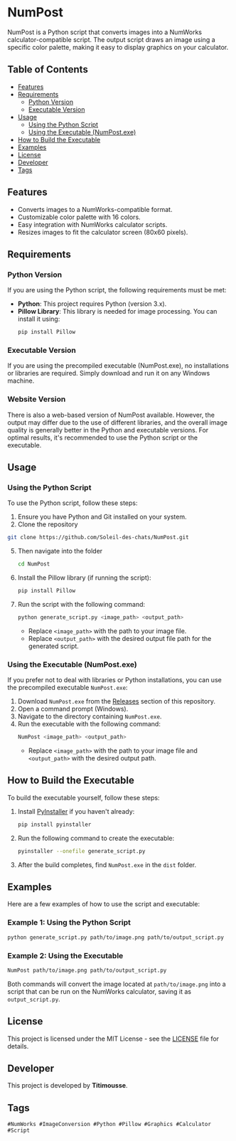 # NumPost

NumPost is a Python script that converts images into a NumWorks calculator-compatible script. The output script draws an image using a specific color palette, making it easy to display graphics on your calculator.

## Table of Contents

- [Features](#features)
- [Requirements](#requirements)
  - [Python Version](#python-version)
  - [Executable Version](#executable-version)
- [Usage](#usage)
  - [Using the Python Script](#using-the-python-script)
  - [Using the Executable (NumPost.exe)](#using-the-executable-numpostexe)
- [How to Build the Executable](#how-to-build-the-executable)
- [Examples](#examples)
- [License](#license)
- [Developer](#developer)
- [Tags](#tags)

## Features

- Converts images to a NumWorks-compatible format.
- Customizable color palette with 16 colors.
- Easy integration with NumWorks calculator scripts.
- Resizes images to fit the calculator screen (80x60 pixels).

## Requirements

### Python Version

If you are using the Python script, the following requirements must be met:

- **Python**: This project requires Python (version 3.x).
- **Pillow Library**: This library is needed for image processing. You can install it using:
  ```bash
  pip install Pillow
  ```

### Executable Version

If you are using the precompiled executable (NumPost.exe), no installations or libraries are required. Simply download and run it on any Windows machine.

### Website Version

There is also a web-based version of NumPost available. However, the output may differ due to the use of different libraries, and the overall image quality is generally better in the Python and executable versions. For optimal results, it's recommended to use the Python script or the executable.

## Usage

### Using the Python Script

To use the Python script, follow these steps:

1. Ensure you have Python and Git installed on your system.
3. Clone the repository
  ```bash
  git clone https://github.com/Soleil-des-chats/NumPost.git
  ```
5. Then navigate into the folder
   ```bash
   cd NumPost
   ```
7. Install the Pillow library (if running the script):
   ```bash
   pip install Pillow
   ```
9. Run the script with the following command:
   ```bash
   python generate_script.py <image_path> <output_path>
   ```
   - Replace `<image_path>` with the path to your image file.
   - Replace `<output_path>` with the desired output file path for the generated script.

### Using the Executable (NumPost.exe)

If you prefer not to deal with libraries or Python installations, you can use the precompiled executable `NumPost.exe`:

1. Download `NumPost.exe` from the [Releases](https://github.com/YourUsername/NumPost/releases) section of this repository.
2. Open a command prompt (Windows).
3. Navigate to the directory containing `NumPost.exe`.
4. Run the executable with the following command:
   ```bash
   NumPost <image_path> <output_path>
   ```
   - Replace `<image_path>` with the path to your image file and `<output_path>` with the desired output path.

## How to Build the Executable

To build the executable yourself, follow these steps:

1. Install [PyInstaller](https://pyinstaller.readthedocs.io/en/stable/) if you haven't already:
   ```bash
   pip install pyinstaller
   ```
2. Run the following command to create the executable:
   ```bash
   pyinstaller --onefile generate_script.py
   ```
3. After the build completes, find `NumPost.exe` in the `dist` folder.

## Examples

Here are a few examples of how to use the script and executable:

### Example 1: Using the Python Script

```bash
python generate_script.py path/to/image.png path/to/output_script.py
```

### Example 2: Using the Executable

```bash
NumPost path/to/image.png path/to/output_script.py
```

Both commands will convert the image located at `path/to/image.png` into a script that can be run on the NumWorks calculator, saving it as `output_script.py`.

## License

This project is licensed under the MIT License - see the [LICENSE](LICENSE) file for details.

## Developer

This project is developed by **Titimousse**. 

## Tags

`#NumWorks #ImageConversion #Python #Pillow #Graphics #Calculator #Script`
